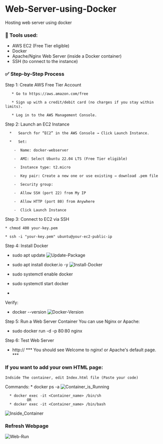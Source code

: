 # Web-Server-using-Docker
Hosting web server using docker 


### 🧰 Tools used: ###
* AWS EC2 (Free Tier eligible)
* Docker
* Apache/Nginx Web Server (inside a Docker container)
* SSH (to connect to the instance)


### ✅ Step-by-Step Process  ###
Step 1: Create AWS Free Tier Account

       * Go to https://aws.amazon.com/free
       
       * Sign up with a credit/debit card (no charges if you stay within limits).
       
       * Log in to the AWS Management Console.
       


Step 2: Launch an EC2 Instance 

      *   Search for “EC2” in the AWS Console → Click Launch Instance.
      
      *   Set:
      
        -  Name: docker-webserver
        
        -  AMI: Select Ubuntu 22.04 LTS (Free Tier eligible)
        
        -  Instance type: t2.micro
        
        -  Key pair: Create a new one or use existing → download .pem file
        
        -  Security group:

        -  Allow SSH (port 22) from My IP
        
        -  Allow HTTP (port 80) from Anywhere
        
        -  Click Launch Instance
        


Step 3: Connect to EC2 via SSH

    * chmod 400 your-key.pem
    
    * ssh -i "your-key.pem" ubuntu@your-ec2-public-ip
    


Step 4: Install Docker
   * sudo apt update
      ![Update-Package](https://github.com/user-attachments/assets/7375a047-eff3-4118-8eef-8b4449dd90c4)
   * sudo apt install docker.io -y
     ![Install-Docker](https://github.com/user-attachments/assets/8c93540e-bbca-40a0-ba49-b7b2cece34fd)

   * sudo systemctl enable docker
   * sudo systemctl start docker
   * 
Verify: 
   * docker --version
![Docker-Version](https://github.com/user-attachments/assets/585c357a-f585-4434-b3fd-907d1e8958b5)

Step 5: Run a Web Server Container
    You can use Nginx or Apache:
   * sudo docker run -d -p 80:80 nginx
   


Step 6: Test Web Server
   * http://<your-ec2-public-ip>
*** You should see Welcome to nginx! or Apache's default page. ***


### If you want to add your own HTML page: ###
    Indside The container, edit Index.html file (Paste your code)
  Commands:
      * docker ps -a 
      ![Container_is_Running](https://github.com/user-attachments/assets/cefbd185-952a-4d5b-beb6-1752adf51f42)

      * docker exec -it <Container_name> /bin/sh  
              OR 
      * docker exec -it <Container_name> /bin/bash

![Inside_Container](https://github.com/user-attachments/assets/cc6fb412-4ab6-4486-a06d-a46d79414bee)

### Refresh Webpage 
      

![Web-Run](https://github.com/user-attachments/assets/86c3042e-1cf9-40c0-beaa-4f9705c27b35)
